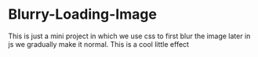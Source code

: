 # Blurry-Loading-Image
This is just a mini project in which we use css to first blur the image later in js we gradually make it normal. This is a cool little effect
